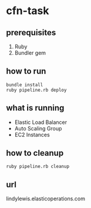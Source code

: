 # cfn-task

## prerequisites

1. Ruby
2. Bundler gem


## how to run

```
bundle install
ruby pipeline.rb deploy
```

## what is running

- Elastic Load Balancer
- Auto Scaling Group
- EC2 Instances

## how to cleanup

`ruby pipeline.rb cleanup`

## url

lindylewis.elasticoperations.com
